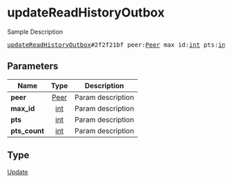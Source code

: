 # updateReadHistoryOutbox

Sample Description

<pre>
<a href="../constructor/updateReadHistoryOutbox.md">updateReadHistoryOutbox</a>#2f2f21bf peer:<a href="../type/Peer.md">Peer</a> max_id:<a href="../type/int.md">int</a> pts:<a href="../type/int.md">int</a> pts_count:<a href="../type/int.md">int</a> = <a href="../type/Update.md">Update</a>;</pre>
## Parameters

| Name | Type | Description |
|------|:----:|-------------|
| **peer** | <a href="../type/Peer.md">Peer</a> | Param description |
| **max_id** | <a href="../type/int.md">int</a> | Param description |
| **pts** | <a href="../type/int.md">int</a> | Param description |
| **pts_count** | <a href="../type/int.md">int</a> | Param description |

## Type

<a href="../type/Update.md">Update</a>
